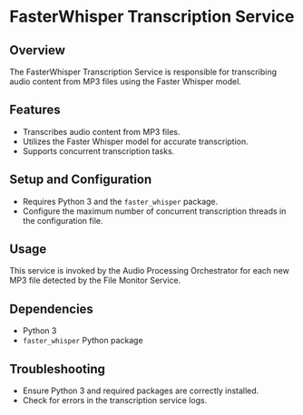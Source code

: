 # FasterWhisper Transcription Service

## Overview
The FasterWhisper Transcription Service is responsible for transcribing audio content from MP3 files using the Faster Whisper model.

## Features
- Transcribes audio content from MP3 files.
- Utilizes the Faster Whisper model for accurate transcription.
- Supports concurrent transcription tasks.

## Setup and Configuration
- Requires Python 3 and the `faster_whisper` package.
- Configure the maximum number of concurrent transcription threads in the configuration file.

## Usage
This service is invoked by the Audio Processing Orchestrator for each new MP3 file detected by the File Monitor Service.

## Dependencies
- Python 3
- `faster_whisper` Python package

## Troubleshooting
- Ensure Python 3 and required packages are correctly installed.
- Check for errors in the transcription service logs.
